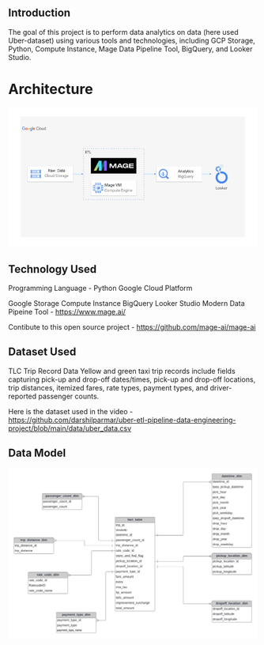 

## Introduction

The goal of this project is to perform data analytics on data (here used Uber-dataset) using various tools and technologies, including GCP Storage, Python, Compute Instance, Mage Data Pipeline Tool, BigQuery, and Looker Studio.


# Architecture

![Architectural Diagram](architecture.jpg)


## Technology Used
Programming Language - Python
Google Cloud Platform

Google Storage
Compute Instance
BigQuery
Looker Studio
Modern Data Pipeine Tool - https://www.mage.ai/

Contibute to this open source project - https://github.com/mage-ai/mage-ai


## Dataset Used
TLC Trip Record Data Yellow and green taxi trip records include fields capturing pick-up and drop-off dates/times, pick-up and drop-off locations, trip distances, itemized fares, rate types, payment types, and driver-reported passenger counts.

Here is the dataset used in the video - https://github.com/darshilparmar/uber-etl-pipeline-data-engineering-project/blob/main/data/uber_data.csv


## Data Model
![Data Model](data_model.jpeg)